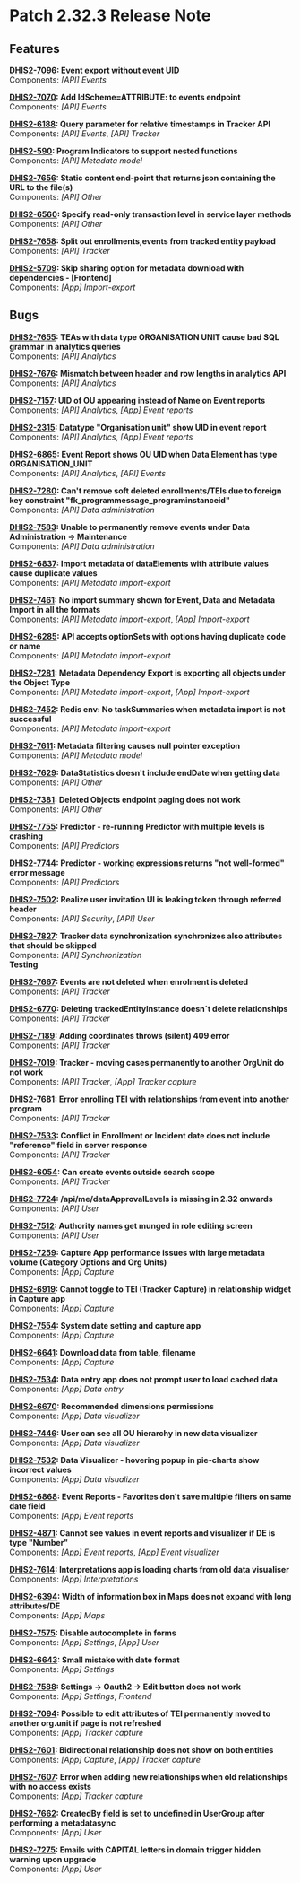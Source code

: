 # Patch 2.32.3 Release Note

## Features

**[DHIS2-7096](https://jira.dhis2.org/browse/DHIS2-7096): Event export without event UID**  
Components: _[API] Events_

**[DHIS2-7070](https://jira.dhis2.org/browse/DHIS2-7070): Add IdScheme=ATTRIBUTE: to events endpoint**  
Components: _[API] Events_

**[DHIS2-6188](https://jira.dhis2.org/browse/DHIS2-6188): Query parameter for relative timestamps in Tracker API**  
Components: _[API] Events_, _[API] Tracker_

**[DHIS2-590](https://jira.dhis2.org/browse/DHIS2-590): Program Indicators to support nested functions**  
Components: _[API] Metadata model_

**[DHIS2-7656](https://jira.dhis2.org/browse/DHIS2-7656): Static content end-point that returns json containing the URL to the file(s)**  
Components: _[API] Other_

**[DHIS2-6560](https://jira.dhis2.org/browse/DHIS2-6560): Specify read-only transaction level in service layer methods**  
Components: _[API] Other_

**[DHIS2-7658](https://jira.dhis2.org/browse/DHIS2-7658): Split out enrollments,events from tracked entity payload**  
Components: _[API] Tracker_

**[DHIS2-5709](https://jira.dhis2.org/browse/DHIS2-5709): Skip sharing option for metadata download with dependencies - [Frontend]**  
Components: _[App] Import-export_

## Bugs

**[DHIS2-7655](https://jira.dhis2.org/browse/DHIS2-7655): TEAs with data type ORGANISATION UNIT cause bad SQL grammar in analytics queries**  
Components: _[API] Analytics_

**[DHIS2-7676](https://jira.dhis2.org/browse/DHIS2-7676): Mismatch between header and row lengths in analytics API**  
Components: _[API] Analytics_

**[DHIS2-7157](https://jira.dhis2.org/browse/DHIS2-7157): UID of OU appearing instead of Name on Event reports**  
Components: _[API] Analytics_, _[App] Event reports_

**[DHIS2-2315](https://jira.dhis2.org/browse/DHIS2-2315): Datatype "Organisation unit" show UID in event report**  
Components: _[API] Analytics_, _[App] Event reports_

**[DHIS2-6865](https://jira.dhis2.org/browse/DHIS2-6865): Event Report shows OU UID when Data Element has type ORGANISATION_UNIT**  
Components: _[API] Analytics_, _[API] Events_

**[DHIS2-7280](https://jira.dhis2.org/browse/DHIS2-7280): Can't remove soft deleted enrollments/TEIs due to foreign key constraint "fk_programmessage_programinstanceid"**  
Components: _[API] Data administration_

**[DHIS2-7583](https://jira.dhis2.org/browse/DHIS2-7583): Unable to permanently remove events under Data Administration -> Maintenance**  
Components: _[API] Data administration_

**[DHIS2-6837](https://jira.dhis2.org/browse/DHIS2-6837): Import metadata of dataElements with attribute values cause duplicate values**  
Components: _[API] Metadata import-export_  

**[DHIS2-7461](https://jira.dhis2.org/browse/DHIS2-7461): No import summary shown for Event, Data and Metadata Import in all the formats**  
Components: _[API] Metadata import-export_, _[App] Import-export_

**[DHIS2-6285](https://jira.dhis2.org/browse/DHIS2-6285): API accepts optionSets with options having duplicate code or name**  
Components: _[API] Metadata import-export_

**[DHIS2-7281](https://jira.dhis2.org/browse/DHIS2-7281): Metadata Dependency Export is exporting all objects under the Object Type**  
Components: _[API] Metadata import-export_, _[App] Import-export_

**[DHIS2-7452](https://jira.dhis2.org/browse/DHIS2-7452): Redis env: No taskSummaries when metadata import is not successful**  
Components: _[API] Metadata import-export_

**[DHIS2-7611](https://jira.dhis2.org/browse/DHIS2-7611): Metadata filtering causes null pointer exception**  
Components: _[API] Metadata model_

**[DHIS2-7629](https://jira.dhis2.org/browse/DHIS2-7629): DataStatistics doesn't include endDate when getting data**  
Components: _[API] Other_

**[DHIS2-7381](https://jira.dhis2.org/browse/DHIS2-7381): Deleted Objects endpoint paging does not work**  
Components: _[API] Other_

**[DHIS2-7755](https://jira.dhis2.org/browse/DHIS2-7755): Predictor - re-running Predictor with multiple levels is crashing**  
Components: _[API] Predictors_

**[DHIS2-7744](https://jira.dhis2.org/browse/DHIS2-7744): Predictor - working expressions returns "not well-formed" error message**  
Components: _[API] Predictors_

**[DHIS2-7502](https://jira.dhis2.org/browse/DHIS2-7502): Realize user invitation UI is leaking token through referred header**  
Components: _[API] Security_, _[API] User_

**[DHIS2-7827](https://jira.dhis2.org/browse/DHIS2-7827): Tracker data synchronization synchronizes also attributes that should be skipped**  
Components: _[API] Synchronization_  
**Testing**

**[DHIS2-7667](https://jira.dhis2.org/browse/DHIS2-7667): Events are not deleted when enrolment is deleted**  
Components: _[API] Tracker_

**[DHIS2-6770](https://jira.dhis2.org/browse/DHIS2-6770): Deleting trackedEntityInstance doesn´t delete relationships**  
Components: _[API] Tracker_

**[DHIS2-7189](https://jira.dhis2.org/browse/DHIS2-7189): Adding coordinates throws (silent) 409 error**  
Components: _[API] Tracker_

**[DHIS2-7019](https://jira.dhis2.org/browse/DHIS2-7019): Tracker - moving cases permanently to another OrgUnit do not work**  
Components: _[API] Tracker_, _[App] Tracker capture_

**[DHIS2-7681](https://jira.dhis2.org/browse/DHIS2-7681): Error enrolling TEI with relationships from event into another program**  
Components: _[API] Tracker_

**[DHIS2-7533](https://jira.dhis2.org/browse/DHIS2-7533): Conflict in Enrollment or Incident date does not include "reference" field in server response**  
Components: _[API] Tracker_

**[DHIS2-6054](https://jira.dhis2.org/browse/DHIS2-6054): Can create events outside search scope**  
Components: _[API] Tracker_

**[DHIS2-7724](https://jira.dhis2.org/browse/DHIS2-7724): /api/me/dataApprovalLevels is missing in 2.32 onwards**  
Components: _[API] User_

**[DHIS2-7512](https://jira.dhis2.org/browse/DHIS2-7512): Authority names get munged in role editing screen**  
Components: _[API] User_

**[DHIS2-7259](https://jira.dhis2.org/browse/DHIS2-7259): Capture App performance issues with large metadata volume (Category Options and Org Units)**  
Components: _[App] Capture_

**[DHIS2-6919](https://jira.dhis2.org/browse/DHIS2-6919): Cannot toggle to TEI (Tracker Capture) in relationship widget in Capture app**  
Components: _[App] Capture_

**[DHIS2-7554](https://jira.dhis2.org/browse/DHIS2-7554): System date setting and capture app**  
Components: _[App] Capture_

**[DHIS2-6641](https://jira.dhis2.org/browse/DHIS2-6641): Download data from table, filename**  
Components: _[App] Capture_

**[DHIS2-7534](https://jira.dhis2.org/browse/DHIS2-7534): Data entry app does not prompt user to load cached data**  
Components: _[App] Data entry_

**[DHIS2-6670](https://jira.dhis2.org/browse/DHIS2-6670): Recommended dimensions permissions**  
Components: _[App] Data visualizer_

**[DHIS2-7446](https://jira.dhis2.org/browse/DHIS2-7446): User can see all OU hierarchy in new data visualizer**  
Components: _[App] Data visualizer_

**[DHIS2-7532](https://jira.dhis2.org/browse/DHIS2-7532): Data Visualizer - hovering popup in pie-charts show incorrect values**  
Components: _[App] Data visualizer_

**[DHIS2-6868](https://jira.dhis2.org/browse/DHIS2-6868): Event Reports - Favorites don't save multiple filters on same date field**  
Components: _[App] Event reports_

**[DHIS2-4871](https://jira.dhis2.org/browse/DHIS2-4871): Cannot see values in event reports and visualizer if DE is type "Number"**  
Components: _[App] Event reports_, _[App] Event visualizer_

**[DHIS2-7614](https://jira.dhis2.org/browse/DHIS2-7614): Interpretations app is loading charts from old data visualiser**  
Components: _[App] Interpretations_

**[DHIS2-6394](https://jira.dhis2.org/browse/DHIS2-6394): Width of information box in Maps does not expand with long attributes/DE**  
Components: _[App] Maps_

**[DHIS2-7575](https://jira.dhis2.org/browse/DHIS2-7575): Disable autocomplete in forms**  
Components: _[App] Settings_, _[App] User_

**[DHIS2-6643](https://jira.dhis2.org/browse/DHIS2-6643): Small mistake with date format**  
Components: _[App] Settings_

**[DHIS2-7588](https://jira.dhis2.org/browse/DHIS2-7588): Settings -> Oauth2 -> Edit button does not work**  
Components: _[App] Settings_, _Frontend_

**[DHIS2-7094](https://jira.dhis2.org/browse/DHIS2-7094): Possible to edit attributes of TEI permanently moved to another org.unit if page is not refreshed**  
Components: _[App] Tracker capture_

**[DHIS2-7601](https://jira.dhis2.org/browse/DHIS2-7601): Bidirectional relationship does not show on both entities**  
Components: _[App] Capture_, _[App] Tracker capture_

**[DHIS2-7607](https://jira.dhis2.org/browse/DHIS2-7607): Error when adding new relationships when old relationships with no access exists**  
Components: _[App] Tracker capture_

**[DHIS2-7662](https://jira.dhis2.org/browse/DHIS2-7662): CreatedBy field is set to undefined in UserGroup after performing a metadatasync**  
Components: _[App] User_

**[DHIS2-7275](https://jira.dhis2.org/browse/DHIS2-7275): Emails with CAPITAL letters in domain trigger hidden warning upon upgrade**  
Components: _[App] User_
